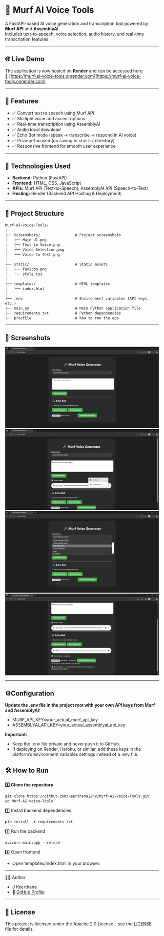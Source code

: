 # 🎤 Murf AI Voice Tools

A FastAPI-based AI voice generation and transcription tool powered by **Murf API** and **AssemblyAI**.  
Includes text-to-speech, voice selection, audio history, and real-time transcription features.

---
## 🌐 Live Demo
The application is now hosted on **Render** and can be accessed here:  
🔗 [https://murf-ai-voice-tools.onrender.com](https://murf-ai-voice-tools.onrender.com)

---

## 🚀 Features
- ✅ Convert text to speech using Murf API  
- ✅ Multiple voice and accent options  
- ✅ Real-time transcription using AssemblyAI  
- ✅ Audio local download  
- ✅ Echo Bot mode (speak → transcribe → respond in AI voice)  
- ✅ Privacy-focused (no saving in `static/` directory)  
- ✅ Responsive frontend for smooth user experience  

---

## 🧰 Technologies Used
- **Backend:** Python (FastAPI)  
- **Frontend:** HTML, CSS, JavaScript  
- **APIs:** Murf API (Text-to-Speech), AssemblyAI API (Speech-to-Text)  
- **Hosting:** Render (Backend API Hosting & Deployment)  

---

## 📂 Project Structure
```text
Murf-AI-Voice-Tools/
│
├── Screenshots/                # Project screenshots
│   ├── Main UI.png
│   ├── Text to Voice.png
│   ├── Voice Selection.png
│   └── Voice to Text.png
│
├── static/                     # Static assets
│   ├── favicon.png
│   └── style.css
│
├── templates/                  # HTML templates
│   └── index.html
│
├── .env                        # Environment variables (API keys, etc.)
├── main.py                     # Main Python application file
├── requirements.txt            # Python dependencies
├── procfile                    # how to run the app
```
---
## 📸 Screenshots
![Main UI](Screenshots/Main%20UI.png)
![Text to Voice](Screenshots/Text%20to%20Voice.png)
![Voice Selection](Screenshots/Voice%20Selection.png)
![Voice to Text](Screenshots/Voice%20to%20Text.png)

---

## ⚙️Configuration
**Update the .env file in the project root with your own API keys from Murf and AssemblyAI:**
- MURF_API_KEY=your_actual_murf_api_key
- ASSEMBLYAI_API_KEY=your_actual_assemblyai_api_key

**Important:**
- Keep the .env file private and never push it to GitHub.
- If deploying on Render, Heroku, or similar, add these keys in the platform’s environment variables settings instead of a .env file.

## 🛠️ How to Run

**1️⃣ Clone the repository**
```
git clone https://github.com/keerthana12hv/Murf-AI-Voice-Tools.git
cd Murf-AI-Voice-Tools
 ```
2️⃣ Install backend dependencies
```
pip install -r requirements.txt
```
3️⃣ Run the backend
```
uvicorn main:app --reload
```
4️⃣ Open frontend
- Open templates/index.html in your browser.

---
👩‍💻 Author
- J Keerthana
- 🔗 [GitHub Profile](https://github.com/keerthana12hv)

---
## 📜 License  
This project is licensed under the Apache 2.0 License – see the [LICENSE](./LICENSE) file for details.

